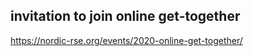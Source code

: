 ## invitation to join online get-together

https://nordic-rse.org/events/2020-online-get-together/

